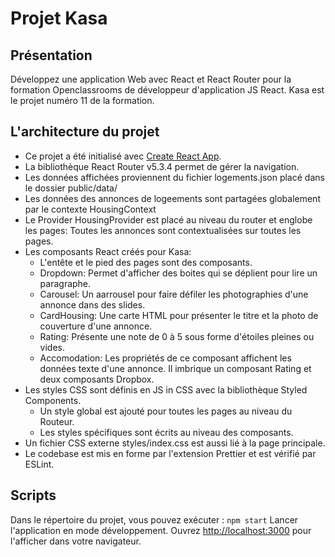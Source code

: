 # Projet Kasa

## Présentation

Développez une application Web avec React et React Router pour la formation Openclassrooms de développeur d'application JS React.
Kasa est le projet numéro 11 de la formation.

## L'architecture du projet

- Ce projet a été initialisé avec [Create React App](https://github.com/facebook/create-react-app).
- La bibliothèque React Router v5.3.4 permet de gérer la navigation.
- Les données affichées proviennent du fichier logements.json placé dans le dossier public/data/
- Les données des annonces de logeements sont partagées globalement par le contexte HousingContext
- Le Provider HousingProvider est placé au niveau du router et englobe les pages: Toutes les annonces sont contextualisées sur toutes les pages.
- Les composants React créés pour Kasa:
  - L'entête et le pied des pages sont des composants.
  - Dropdown: Permet d'afficher des boites qui se déplient pour lire un paragraphe.
  - Carousel: Un aarrousel pour faire défiler les photographies d'une annonce dans des slides.
  - CardHousing: Une carte HTML pour présenter le titre et la photo de couverture d'une annonce.
  - Rating: Présente une note de 0 à 5 sous forme d'étoiles pleines ou vides.
  - Accomodation: Les propriétés de ce composant affichent les données texte d'une annonce. Il imbrique un composant Rating et deux composants Dropbox.
- Les styles CSS sont définis en JS in CSS avec la bibliothèque Styled Components.
  - Un style global est ajouté pour toutes les pages au niveau du Routeur.
  - Les styles spécifiques sont écrits au niveau des composants.
- Un fichier CSS externe styles/index.css est aussi lié à la page principale.
- Le codebase est mis en forme par l'extension Prettier et est vérifié par ESLint.

## Scripts

Dans le répertoire du projet, vous pouvez exécuter : `npm start`
Lancer l'application en mode développement. Ouvrez [http://localhost:3000](http://localhost:3000) pour l'afficher dans votre navigateur.
